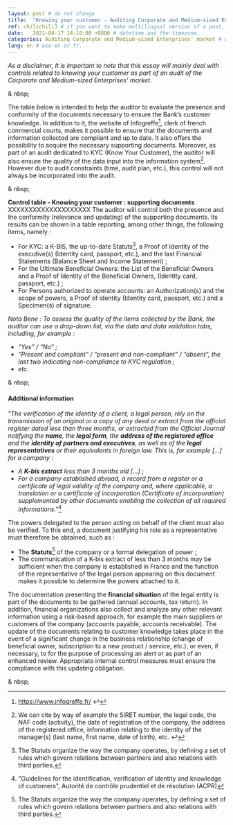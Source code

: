 ```yaml
---
layout: post # do not change
title:  "Knowing your customer - Auditing Corporate and Medium-sized Enterprises' market" # post title
ref: chilichili3 # if you want to make multilingual version of a post, you will use a same "reference".
date:   2021-04-17 14:10:00 +0800 # datetime and the timezone.
categories: Auditing Corporate and Medium-sized Enterprises' market # with the filename, this consists a url.
lang: en # use en or fr.
---
```


*As a disclaimer, It is important to note that this essay will mainly deal with controls related to knowing your customer as part of an audit of the Corporate and Medium-sized Enterprises' market.*

  <p> & nbsp; </p>

The table below is intended to help the auditor to evaluate the presence and conformity of the documents necessary to ensure the Bank’s customer knowledge. In addition to it, the website of Infogreffe[^bignote1], clerk of french commercial courts, makes it possible to ensure that the documents and information collected are compliant and up to date. It also offers the possibility to acquire the necessary supporting documents.  Moreover, as part of an audit dedicated to KYC (Know Your Customer), the auditor will also ensure the quality of the data input into the information system[^bignote2]. However due to audit constraints (time, audit plan, etc.), this control will not always be incorporated into the audit. 

  <p> & nbsp; </p>

**Control table - Knowing your customer : supporting documents** 
XXXXXXXXXXXXXXXXXXXX
The auditor will control both the presence and the conformity (relevance and updating) of the supporting documents. Its results can be shown in a table reporting, among other things, the following items, namely :

- For KYC: a K-BIS, the up-to-date Statuts[^bignote3], a Proof of Identity of the executive(s) (Identity card, passport, etc.), and the last Financial Statements (Balance Sheet and Income Statement) ;
 - For the Ultimate Beneficial Owners: the List of the Beneficial Owners and a Proof of Identity of the Beneficial Owners, (Identity card, passport, etc.) ;
- For Persons authorized to operate accounts: an Authorization(s) and the scope of powers, a Proof of identity (Identity card, passport, etc.) and a Specimen(s) of signature.

*Nota Bene : To assess the quality of the items collected by the Bank, the auditor can use a drop-down list, via the data and data validation tabs, including, for example :*

 - *“Yes” / “No” ;*
 - *“Present and compliant” / “present and non-compliant” / “absent”, the last two indicating non-compliance to KYC regulation ;*
 - *etc.*

  <p> & nbsp; </p>

#### **Additional information**

*"The verification of the identity of a client, a legal person, rely on the transmission of an original or a copy of any deed or extract from the official register dated less than three months, or extracted from the Official Journal notifying the **name**, the **legal form**, the **address of the registered office** and the **identity of partners and executives**, as well as of the **legal representatives** or their equivalents in foreign law. This is, for example [...] for a company* :

 - *A **K-bis extract** less than 3 months old [...]* ;
 - *For a company established abroad, a record from a register or a certificate of legal validity of the company and, where applicable, a translation or a certificate of incorporation (Certificate of incorporation) supplemented by other documents enabling the collection of all required informations."*[^bignote4]

The powers delegated to the person acting on behalf of the client must also be verified. To this end, a document justifying his role as a representative must therefore be obtained, such as :

 - The **Statuts**[^bignote3] of the company or a formal delegation of power ;
 - The communication of a K-bis extract of less than 3 months may be sufficient when the company is established in France and the function of the representative of the legal person appearing on this document makes it possible to determine the powers attached to it. 

The documentation presenting the **financial situation** of the legal entity is part of the documents to be gathered (annual accounts, tax return). In addition, financial organizations also collect and analyze any other relevant information using a risk-based approach, for example the main suppliers or customers of the company (accounts payable, accounts receivable). 
The update of the documents relating to customer knowledge takes place in the event of a significant change in the business relationship (change of beneficial owner, subscription to a new product / service, etc.), or even, if necessary, to for the purpose of processing an alert or as part of an enhanced review. Appropriate internal control measures must ensure the compliance with this updating obligation.

  <p> & nbsp; </p>

[^bignote1]: https://www.infogreffe.fr/ ↩
[^bignote2]: We can cite by way of example the SIRET number, the legal code, the NAF code (activity), the date of registration of the company, the address of the registered office, information relating to the identity of the manager(s) (last name, first name, date of birth), etc. ↩
[^bignote3]: The Statuts organize the way the company operates, by defining a set of rules which govern relations between partners and also relations with third parties.
[^bignote4]: "Guidelines for the identification, verification of identity and knowledge of customers", Autorité de contrôle prudentiel et de résolution (ACPR)